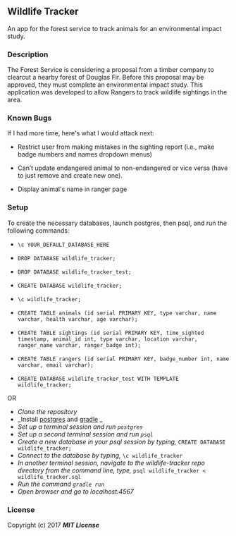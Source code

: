 ## Wildlife Tracker

An app for the forest service to track animals for an environmental impact study.

### Description

The Forest Service is considering a proposal from a timber company to clearcut a nearby forest of Douglas Fir. Before this proposal may be approved, they must complete an environmental impact study. This application was developed to allow Rangers to track wildlife sightings in the area.

### Known Bugs

If I had more time, here's what I would attack next:

* Restrict user from making mistakes in the sighting report (i.e., make badge numbers and names dropdown menus)

* Can’t update endangered animal to non-endangered or vice versa (have to just remove and create new one).

* Display animal's name in ranger page

### Setup

To create the necessary databases, launch postgres, then psql, and run the following commands:

<!-- * `\c mf -->
* `\c YOUR_DEFAULT_DATABASE_HERE`
* `DROP DATABASE wildlife_tracker;`
* `DROP DATABASE wildlife_tracker_test;`

* `CREATE DATABASE wildlife_tracker;`
* `\c wildlife_tracker;`
* `CREATE TABLE animals (id serial PRIMARY KEY, type varchar, name varchar, health varchar, age varchar);`
* `CREATE TABLE sightings (id serial PRIMARY KEY, time_sighted timestamp, animal_id int, type varchar, location varchar, ranger_name varchar, ranger_badge int);`
* `CREATE TABLE rangers (id serial PRIMARY KEY, badge_number int, name varchar, email varchar);`
* `CREATE DATABASE wildlife_tracker_test WITH TEMPLATE wildlife_tracker;`

OR

* _Clone the repository_
* _Install [postgres](https://www.learnhowtoprogram.com/java/database-basics/installing-postgres-300b6a5b-7e65-4c23-b024-3d9e22dc5fe9) and [gradle](https://www.learnhowtoprogram.com/java/behavior-driven-development-with-java-604c2c27-3431-444d-8047-2fb947d022c6/gradle-and-project-dependencies) _
* _Set up a terminal session and run `postgres`_
* _Set up a second terminal session and run `psql`_
* _Create a new database in your psql session by typing,_ `CREATE DATABASE wildlife_tracker;`
* _Connect to the database by typing,_ `\c wildlife_tracker`
* _In another terminal session, navigate to the wildlife-tracker repo directory from the command line, type,_ `psql wildlife_tracker < wildlife_tracker.sql`
* _Run the command `gradle run`_
* _Open browser and go to localhost:4567_

### License

Copyright (c) 2017 **_MIT License_**
